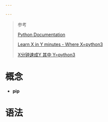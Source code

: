 ```yaml
---

---
```


> 参考
>
> [Python Documentation](https://www.python.org/doc/)
>
> [Learn X in Y minutes - Where X=python3](https://learnxinyminutes.com/docs/python3/)
>
> [X分钟速成Y 其中 Y=python3](https://learnxinyminutes.com/docs/zh-cn/python3-cn/)

# 概念

* **pip** 

# 语法


